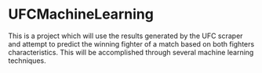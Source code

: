 # UFCMachineLearning
This is a project which will use the results generated by the UFC scraper and attempt to predict the winning fighter of a match based on both fighters characteristics. This will be accomplished through several machine learning techniques.
